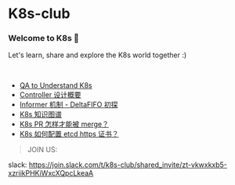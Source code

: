 # K8s-club

### Welcome to K8s 👋

Let's learn, share and explore the K8s world together :)

<br>

- [QA to Understand K8s](https://github.com/k8s-club/k8s-club/blob/master/QA%20to%20Understand%20K8s.md)
- [Controller 设计概要](https://github.com/k8s-club/k8s-club/tree/master/controller/README.md)
- [Informer 机制 - DeltaFIFO 初探](https://github.com/k8s-club/k8s-club/blob/master/article/Informer机制%20-%20DeltaFIFO初探.md)
- [K8s 知识图谱](https://github.com/k8s-club/k8s-club/blob/master/article/K8s%20%E7%B3%BB%E5%88%97(%E4%B8%80)%20-%20%E7%9F%A5%E8%AF%86%E5%9B%BE%E8%B0%B1.md)
- [K8s PR 怎样才能被 merge？](https://github.com/k8s-club/k8s-club/blob/master/article/K8s%20%E7%B3%BB%E5%88%97(%E4%BA%8C)%20-%20K8s%20PR%20%E6%80%8E%E6%A0%B7%E6%89%8D%E8%83%BD%E8%A2%AB%20merge%EF%BC%9F.md)
- [K8s 如何配置 etcd https 证书？](https://github.com/k8s-club/k8s-club/blob/master/article/K8s%20%E7%B3%BB%E5%88%97(%E4%B8%89)%20-%20%E5%A6%82%E4%BD%95%E9%85%8D%E7%BD%AE%20etcd%20https%20%E8%AF%81%E4%B9%A6%EF%BC%9F.md)


> JOIN US: 

slack: https://join.slack.com/t/k8s-club/shared_invite/zt-vkwxkxb5-xzriikPHKiWxcXQpcLkeaA
